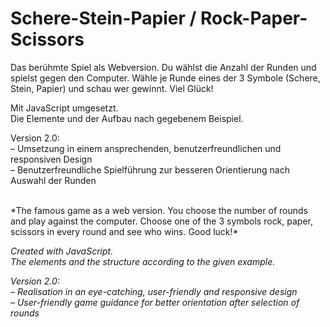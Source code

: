 # Schere-Stein-Papier / Rock-Paper-Scissors

Das berühmte Spiel als Webversion. Du wählst die Anzahl der Runden und spielst gegen den Computer. Wähle je Runde eines der 3 Symbole (Schere, Stein, Papier) und schau wer gewinnt. Viel Glück!

Mit JavaScript umgesetzt.  
Die Elemente und der Aufbau nach gegebenem Beispiel.

Version 2.0:  
– Umsetzung in einem ansprechenden, benutzerfreundlichen und responsiven Design  
– Benutzerfreundliche Spielführung zur besseren Orientierung nach Auswahl der Runden  
  
<br>
*The famous game as a web version. You choose the number of rounds and play against the computer. Choose one of the 3 symbols rock, paper, scissors in every round and see who wins. Good luck!*  
  
*Created with JavaScript.  
The elements and the structure according to the given example.*

*Version 2.0:  
– Realisation in an eye-catching, user-friendly and responsive design  
– User-friendly game guidance for better orientation after selection of rounds*
